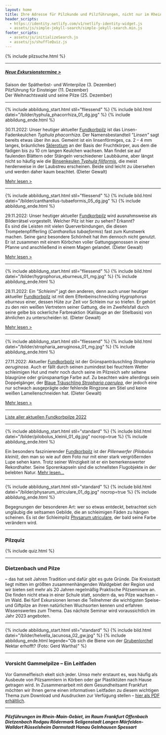 ```yaml
---
layout: home
title: Ihre Adresse für Pilzkunde und Pilzführungen, nicht nur im Rhein-Main-Gebiet
header_scripts:
  - https://identity.netlify.com/v1/netlify-identity-widget.js
  - assets/js/simple-jekyll-search/simple-jekyll-search.min.js
footer_scripts:
  - assets/js/initializeSearch.js
  - assets/js/shuffleQuiz.js
---
```

{% include pilzsuche.html %}

- - -

##### [Neue Exkursionstermine >](/termine)

Saison der Spätherbst- und Winterpilze (3. Dezember)\
Pilzführung für Einsteiger (11. Dezember)\
Der Weihnachtswald und seine Pilze (25. Dezember)

- - -

{% include abbildung_start.html stil="fliessend" %}
{% include bild.html datei="/bilder/typhula_phacorrhiza_01_dg.jpg" %}
{% include abbildung_ende.html %}

30.11.2022: Unser heutiger aktueller [Fundkorbpilz](AA "Glossar-") ist das Linsen-Fadenkeulchen *Typhula phacorrhiza*. Der Namensbestandteil *"Linsen"* sagt bereits etwas über ihn aus. Gemeint ist ein linsenförmiges, ca. 2 – 4 mm langes, bräunliches [Sklerotium](Sklerotium "Glossar") an der Basis der Fruchtkörper, aus dem die fädigen bis zu 10 cm langen Keulchen wachsen. Man findet sie auf faulenden Blättern oder Stängeln verschiedener Laubbäume, aber längst nicht so häufig wie die [Binsenkeulen *Typhula filiformis*](/pilze/typhula-filiformis-binsenkeule), die meist herdenweise in der Laubstreu erscheinen. Beide sind leicht zu übersehen und werden daher kaum beachtet. (Dieter Gewalt)

[Mehr lesen >](/pilze/typhula-phacorrhiza-linsen-fadenkeulchen)

<div style="clear:  both"></div>

- - -

{% include abbildung_start.html stil="fliessend" %}
{% include bild.html datei="/bilder/cantharellus-tubaeformis_05_dg.jpg" %}
{% include abbildung_ende.html %}

29.11.2022:  Unser heutiger aktueller [Fundkorbpilz](AA "Glossar-") wird ausnahmsweise als Bilderrätsel vorgestellt. Welcher Pilz ist hier zu sehen? Erkannt?\
Es sind die Leisten mit vielen Querverbindungen, die diesen Trompetenpfifferling (*Cantharellus tubaeformis*) fast zum Kunstwerk  machen. Seine ganz besondere Schönheit hat ihm dennoch nicht genutzt. Er ist zusammen mit einem Körbchen voller Gattungsgenossen in einer Pfanne und anschließend in einem Magen gelandet. (Dieter Gewalt)

[Mehr lesen >](/pilze/cantharellus-tubaeformis-trompetenpfifferling)

<div style="clear:  both"></div>

- - -

{% include abbildung_start.html stil="fliessend" %}
{% include bild.html datei="/bilder/hygrophorus_eburneus_01_mg.jpg" %}
{% include abbildung_ende.html %}

28.11.2022:  Ein *"Schleimi"* jagt den anderen, denn auch unser heutiger aktueller [Fundkorbpilz](AA "Glossar-") ist mit dem Elfenbeinschneckling *Hygrophorus eburneus* einer, dessen Hüte zur Zeit vor Schleim nur so triefen. Er gehört zu den rein weißen Vertretern seiner Gattung, die im Zweifelsfall durch seine gelbe bis ockerliche Farbreaktion (Kalilauge an der Stielbasis) von ähnlichen zu unterscheiden ist. (Dieter Gewalt)

[Mehr lesen >](/pilze/hygrophorus-eburneus-elfenbeinschneckling)

<div style="clear:  both"></div>

- - -

{% include abbildung_start.html stil="fliessend" %}
{% include bild.html datei="/bilder/stropharia_aeruginosa_01_mg.jpg" %}
{% include abbildung_ende.html %}

27.11.2022:  Aktueller [Fundkorbpilz](AA "Glossar-") ist der Grünspanträuschling *Stropharia aeruginosa*. Auch er fällt durch seinen zumindest bei feuchtem Wetter schleimigen Hut und mehr noch durch seine im Pilzreich sehr seltene blaugrüne oder grünspanartige Farbe auf. Zu beachten wäre allerdings sein Doppelgänger, der [Blaue Träuschling *Stropharia caerulea*](/pilze/stropharia-caerulea-blauer-träuschling), der jedoch eine nur schwach ausgeprägte oder fehlende Ringzone am Stiel und keine weißen Lamellenschneiden hat. (Dieter Gewalt)

[Mehr lesen >](/pilze/stropharia-aeruginosa-grünspanträuschling)

<div style="clear:  both"></div>

- - -

[Liste aller aktuellen Fundkorbpilze 2022](/artikel/liste-aller-aktuellen-fundkorbpilze-2022.html)

- - -

{% include abbildung_start.html stil="standard" %}
{% include bild.html datei="/bilder/pilobolus_kleinii_01_dg.jpg" nocrop=true %}
{% include abbildung_ende.html %}

Ein besonders faszinierender [Fundkorbpilz](AA "Glossar-") ist der *Pillenwerfer (Pilobolus kleinii)*, den man so wie auf dem Foto nur mit einer stark vergrößernden Lupe sehen kann. Trotz seiner Winzigkeit ist er ein bemerkenswerter Rekordhalter. Seine Sporenkapseln sind die schnellsten Flugobjekte in der belebten Natur. [Mehr lesen...](/pilze/pilobolus-kleinii-pillenwerfer)

- - -

{% include abbildung_start.html stil="standard" %}
{% include bild.html datei="/bilder/physarum_utriculare_01_dg.jpg" nocrop=true %}
{% include abbildung_ende.html %}

Begegnungen der besonderen Art: wer so etwas entdeckt, betrachtet sich ungläubig die seltsamen Gebilde, die an schleimigen Fäden zu hängen scheinen. Es ist der Schleimpilz [Physarum utriculare](/pilze/physarum-utriculare-fadenfruchtschleimpilz), der bald seine Farbe verändern wird.

- - -

### Pilzquiz

{% include quiz.html %}

- - -

### Dietzenbach und Pilze

– das hat seit Jahren Tradition und dafür gibt es gute Gründe. Die Kreisstadt liegt mitten im größten zusammenhängenden Waldgebiet der Region und wir bieten seit mehr als 20 Jahren regelmäßig Praktische Pilzseminare an. Die finden nicht etwa in einer Schule statt, sondern da, wo Pilze wachsen – im Wald. Bei fünf Exkursionen lernen die Teilnehmer die wichtigsten Speise- und Giftpilze an ihren natürlichen Wuchsorten kennen und erfahren Wissenswertes zum Thema. Das nächste Seminar wird voraussichtlich im Jahr 2023 angeboten.  

- - -

{% include abbildung_start.html stil="standard" %}
{% include bild.html datei="/bilder/helvella_lacunosa_02_gw.jpg" %}
{% include abbildung_ende.html legende="Ob sich die Biene von der <a href='/pilze/helvella-lacunosa-grubenlorchel'>Grubenlorchel</a> Nektar erhofft?  (Foto: Gerd Wartha)" %}

- - -

### Vorsicht Gammelpilze – Ein Leitfaden

Vor Gammelfleisch ekelt sich jeder. Umso mehr erstaunt es, was häufig als Ausbeute von Pilzsammlern in Körben oder gar Plastiktüten nach Hause getragen wird. In Zusammenarbeit mit dem Gesundheitsamt Frankfurt möchten wir Ihnen gerne einen informativen Leitfaden zu diesem wichtigen Thema zum Download und Ausdrucken zur Verfügung stellen – [hier als PDF erhältlich](/assets/docs/Fundkorb.de-Gammelpilze.pdf).

- - -

##### Pilzführungen im Rhein-Main-Gebiet, im Raum Frankfurt Offenbach Dietzenbach Rodgau Rödermark Seligenstadt Langen Mörfelden-Walldort Rüsselsheim Darmstadt Hanau Gelnhausen Spessart